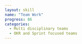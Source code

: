 ```yaml
---
layout: skill
name: "Team Work"
progress: 86
categories:
  - Multi disciplinary teams
  - OKR and Sprint focused teams
---
```

